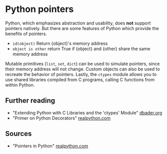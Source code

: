 # Python pointers
Python, which emphasizes abstraction and usability, does __not__ support pointers natively. But there are some features of Python which provide the benefits of pointers.
  - `id(object)` Return {object}'s memory address
  - `object is other` return True if {object} and {other} share the same memory address

Mutable primitives (`list`, `set`, `dict`) can be used to simulate pointers, since their memory address will not change. Custom objects can also be used to recreate the behavior of pointers. Lastly, the `ctypes` module allows you to use shared libraries compiled from C programs, calling C functions from within Python.
## Further reading
  - "Extending Python with C Libraries and the 'ctypes' Module" [dbader.org](https://dbader.org/blog/python-ctypes-tutorial)
  - "Primer on Python Decorators" [realpython.com](https://realpython.com/primer-on-python-decorators/)
## Sources
  - "Pointers in Python" [realpython.com](https://realpython.com/pointers-in-python/)